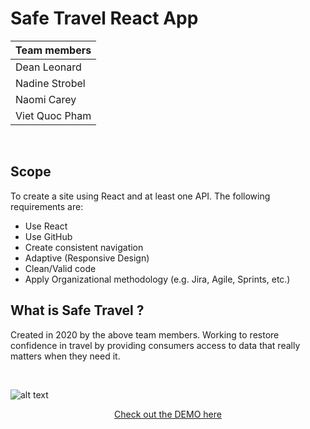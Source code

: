 # Safe Travel React App


| Team members | 
| ----------- | 
| Dean Leonard| 
| Nadine Strobel | 
| Naomi Carey |
| Viet Quoc Pham | 

<p>&nbsp;</p>

## Scope
To create a site using React and at least one API. The following requirements are:
* Use React
* Use GitHub 
* Create consistent navigation
* Adaptive (Responsive Design)
* Clean/Valid code
* Apply Organizational methodology (e.g. Jira, Agile, Sprints, etc.)


## What is Safe Travel ?

Created in 2020 by the above team members.  Working to restore confidence in travel by providing consumers access to data that really matters when they need it. 

<p>&nbsp;</p>

![alt text](https://images.unsplash.com/photo-1504542982118-59308b40fe0c?ixlib=rb-1.2.1&ixid=eyJhcHBfaWQiOjEyMDd9&auto=format&fit=crop&w=1500&q=80)


  <p align="center">
  <a href="https://safe-travels.netlify.app/">Check out the DEMO here</a>
